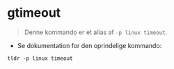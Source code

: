# gtimeout

> Denne kommando er et alias af `-p linux timeout`.

- Se dokumentation for den oprindelige kommando:

`tldr -p linux timeout`
